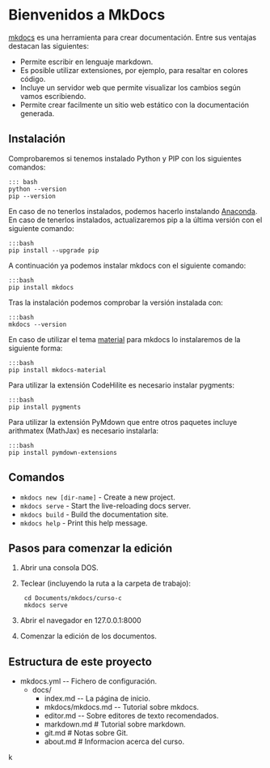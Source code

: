 # Bienvenidos a MkDocs

[mkdocs](http://www.mkdocs.org) es una herramienta para crear documentación.
Entre sus ventajas destacan las siguientes:

- Permite escribir en lenguaje markdown.
- Es posible utilizar extensiones, por ejemplo, para resaltar en colores código.
- Incluye un servidor web que permite visualizar los cambios según vamos escribiendo.
- Permite crear facilmente un sitio web estático con la documentación generada.

## Instalación

Comprobaremos si tenemos instalado Python y PIP con los siguientes comandos:

    ::: bash
    python --version
    pip --version

En caso de no tenerlos instalados, podemos hacerlo instalando [Anaconda](https://anaconda.org/). En caso de tenerlos instalados, actualizaremos pip a la última versión con el siguiente comando:

    :::bash
    pip install --upgrade pip

A continuación ya podemos instalar mkdocs con el siguiente comando:

    :::bash
    pip install mkdocs

Tras la instalación podemos comprobar la versión instalada con:

    :::bash
    mkdocs --version

En caso de utilizar el tema [material](https://squidfunk.github.io/mkdocs-material/) para mkdocs lo instalaremos de la siguiente forma:

    :::bash
    pip install mkdocs-material

Para utilizar la extensión CodeHilite es necesario instalar pygments:

    :::bash
    pip install pygments

Para utilizar la extensión PyMdown que entre otros paquetes incluye arithmatex (MathJax) es necesario instalarla:

    :::bash
    pip install pymdown-extensions

## Comandos

- `mkdocs new [dir-name]` - Create a new project.
- `mkdocs serve` - Start the live-reloading docs server.
- `mkdocs build` - Build the documentation site.
- `mkdocs help` - Print this help message.

## Pasos para comenzar la edición

1. Abrir una consola DOS.
2. Teclear (incluyendo la ruta a la carpeta de trabajo):

        cd Documents/mkdocs/curso-c
        mkdocs serve

3. Abrir el navegador en 127.0.0.1:8000
4. Comenzar la edición de los documentos.

## Estructura de este proyecto

- mkdocs.yml  --  Fichero de configuración.
    - docs/
        - index.md --  La página de inicio.
        - mkdocs/mkdocs.md -- Tutorial sobre mkdocs.
        - editor.md -- Sobre editores de texto recomendados.
        - markdown.md    # Tutorial sobre markdown.
        - git.md                # Notas sobre Git.
        - about.md           # Informacion acerca del curso.

<!-- Hello World -->k